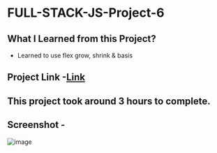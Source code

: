# FULL-STACK-JS-Project-6
## What I Learned from this Project?
 * Learned to use flex grow, shrink & basis
 ## Project Link -[Link](https://bagaltanaji.github.io/FULL-STACK-JS-Project-6/)
 ## This project took around 3 hours to complete.
 ## Screenshot -
 ![image](https://user-images.githubusercontent.com/113286299/195132397-cf0b2638-7b34-4e70-9888-2a6297bb7b8d.png)
